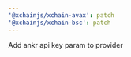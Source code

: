 ```yaml
---
'@xchainjs/xchain-avax': patch
'@xchainjs/xchain-bsc': patch
---
```


Add ankr api key param to provider
